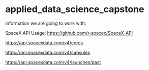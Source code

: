 # applied_data_science_capstone

Information we are going to work with:

SpaceX API Usage: https://github.com/r-spacex/SpaceX-API

https://api.spacexdata.com/v4/cores

https://api.spacexdata.com/v4/capsules

https://api.spacexdata.com/v4/launches/past